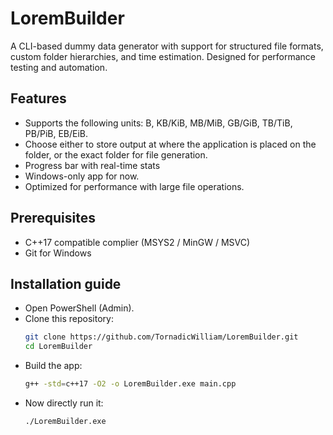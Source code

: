 # LoremBuilder

A CLI-based dummy data generator with support for structured file formats, custom folder hierarchies, and time estimation. Designed for performance testing and automation.

## Features

- Supports the following units: B, KB/KiB, MB/MiB, GB/GiB, TB/TiB, PB/PiB, EB/EiB.
- Choose either to store output at where the application is placed on the folder, or the exact folder for file generation.
- Progress bar with real-time stats
- Windows-only app for now.
- Optimized for performance with large file operations.

## Prerequisites

- C++17 compatible complier (MSYS2 / MinGW / MSVC)
- Git for Windows

## Installation guide

- Open PowerShell (Admin).
- Clone this repository:
  ```bash
  git clone https://github.com/TornadicWilliam/LoremBuilder.git
  cd LoremBuilder
  ```
- Build the app:
  ```bash
  g++ -std=c++17 -O2 -o LoremBuilder.exe main.cpp
  ```
- Now directly run it:
  ```bash
  ./LoremBuilder.exe
  ```
## 
